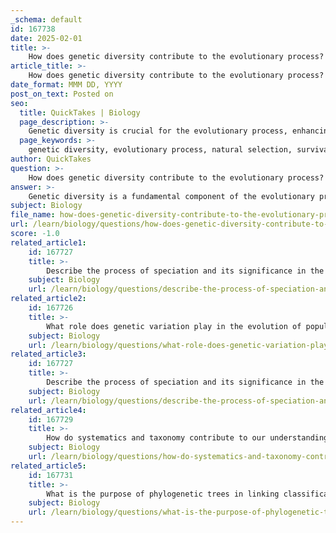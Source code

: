 ```yaml
---
_schema: default
id: 167738
date: 2025-02-01
title: >-
    How does genetic diversity contribute to the evolutionary process?
article_title: >-
    How does genetic diversity contribute to the evolutionary process?
date_format: MMM DD, YYYY
post_on_text: Posted on
seo:
  title: QuickTakes | Biology
  page_description: >-
    Genetic diversity is crucial for the evolutionary process, enhancing adaptability, survival, and speciation in populations by providing the raw material for natural selection and resilience against environmental changes.
  page_keywords: >-
    genetic diversity, evolutionary process, natural selection, survival, adaptation, speciation, gene flow, genetic drift, evolutionary resilience, alleles, populations, environmental changes
author: QuickTakes
question: >-
    How does genetic diversity contribute to the evolutionary process?
answer: >-
    Genetic diversity is a fundamental component of the evolutionary process, playing several critical roles that enhance the adaptability and survival of populations. Here are the key ways in which genetic diversity contributes to evolution:\n\n1. **Raw Material for Natural Selection**: Genetic diversity provides the variation upon which natural selection acts. In any given population, individuals exhibit different traits due to genetic variation. Those individuals with traits that confer a survival advantage in a particular environment are more likely to survive and reproduce. This process leads to the gradual adaptation of the population to its environment. Without genetic diversity, all individuals would be genetically identical, and there would be no differential survival or reproduction based on traits, which could increase the risk of extinction.\n\n2. **Adaptation to Environmental Changes**: As environmental conditions change, genetic diversity allows populations to adapt. For example, if a population faces a new disease or a change in climate, individuals with genetic variations that provide resistance or adaptability to these changes are more likely to thrive. Over time, these advantageous traits become more common in the population, leading to evolutionary change.\n\n3. **Speciation**: Genetic variation is crucial for the process of speciation, where new species arise. Variations can lead to reproductive isolation, either through geographic separation (allopatric speciation) or through mechanisms that prevent interbreeding despite living in the same area (sympatric speciation). This reproductive isolation allows populations to diverge genetically, eventually leading to the formation of distinct species.\n\n4. **Gene Flow**: The movement of individuals and their genetic material between populations can introduce new alleles, increasing genetic diversity. This gene flow can enhance a population's ability to adapt to new environments and can counteract the effects of genetic drift, which can reduce genetic diversity in small populations.\n\n5. **Counteracting Genetic Drift**: In small populations, genetic drift can lead to random changes in allele frequencies, which may reduce genetic diversity over time. However, the introduction of new alleles through gene flow can help maintain or increase genetic diversity, providing a buffer against the negative effects of genetic drift.\n\n6. **Evolutionary Resilience**: Populations with higher genetic diversity are generally more resilient to environmental changes, diseases, and other stressors. This resilience is crucial for the long-term survival of species, as it allows them to adapt to new challenges and maintain their evolutionary potential.\n\nIn summary, genetic diversity is essential for the evolutionary process as it enables populations to adapt, survive, and diversify in response to environmental pressures. It serves as the foundation for natural selection, speciation, and the overall dynamic nature of evolutionary change.
subject: Biology
file_name: how-does-genetic-diversity-contribute-to-the-evolutionary-process.md
url: /learn/biology/questions/how-does-genetic-diversity-contribute-to-the-evolutionary-process
score: -1.0
related_article1:
    id: 167727
    title: >-
        Describe the process of speciation and its significance in the origin of species.
    subject: Biology
    url: /learn/biology/questions/describe-the-process-of-speciation-and-its-significance-in-the-origin-of-species
related_article2:
    id: 167726
    title: >-
        What role does genetic variation play in the evolution of populations?
    subject: Biology
    url: /learn/biology/questions/what-role-does-genetic-variation-play-in-the-evolution-of-populations
related_article3:
    id: 167727
    title: >-
        Describe the process of speciation and its significance in the origin of species.
    subject: Biology
    url: /learn/biology/questions/describe-the-process-of-speciation-and-its-significance-in-the-origin-of-species
related_article4:
    id: 167729
    title: >-
        How do systematics and taxonomy contribute to our understanding of evolutionary relationships?
    subject: Biology
    url: /learn/biology/questions/how-do-systematics-and-taxonomy-contribute-to-our-understanding-of-evolutionary-relationships
related_article5:
    id: 167731
    title: >-
        What is the purpose of phylogenetic trees in linking classification and phylogeny?
    subject: Biology
    url: /learn/biology/questions/what-is-the-purpose-of-phylogenetic-trees-in-linking-classification-and-phylogeny
---
```


&nbsp;